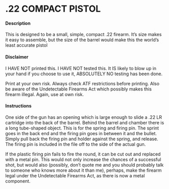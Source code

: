 # .22 COMPACT PISTOL 

#### Description 
This is designed to be a small, simple, compact .22 firearm. It’s size makes it easy to assemble, but the size of the barrel would make this the world’s least accurate pistol

#### Disclaimer

I HAVE NOT printed this. I HAVE NOT tested this. It IS likely to blow up in your hand if you choose to use it, ABSOLUTELY NO testing has been done.

Print at your own risk. Always check ATF restrictions before printing. Also be aware of the Undetectable Firearms Act which possibly makes this firearm illegal. Again, use at own risk.

#### Instructions
One side of the gun has an opening which is large enough to slide a .22 LR cartridge into the back of the barrel. Behind the barrel and chamber there is a long tube-shaped object. This is for the spring and firing pin. The sprint goes in the back end and the firing pin goes in between it and the bullet. Simply pull back the firing pin and holder against the spring, and release. The firing pin is included in the file off to the side of the actual gun.

If the plastic firing pin fails to fire the round, it can be cut out and replaced with a metal pin. This would not only increase the chances of a successful shot, but would also (possibly, don’t quote me and you should probably talk to someone who knows more about it than me), perhaps, make the firearm legal under the Undetectable Firearms Act, as there is now a metal component.
